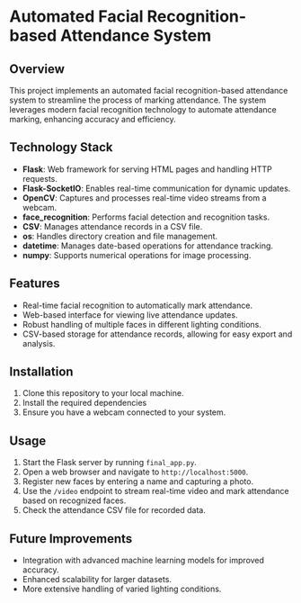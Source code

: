 # Automated Facial Recognition-based Attendance System

## Overview
This project implements an automated facial recognition-based attendance system to streamline the process of marking attendance. The system leverages modern facial recognition technology to automate attendance marking, enhancing accuracy and efficiency.

## Technology Stack
- **Flask**: Web framework for serving HTML pages and handling HTTP requests.
- **Flask-SocketIO**: Enables real-time communication for dynamic updates.
- **OpenCV**: Captures and processes real-time video streams from a webcam.
- **face_recognition**: Performs facial detection and recognition tasks.
- **CSV**: Manages attendance records in a CSV file.
- **os**: Handles directory creation and file management.
- **datetime**: Manages date-based operations for attendance tracking.
- **numpy**: Supports numerical operations for image processing.

## Features
- Real-time facial recognition to automatically mark attendance.
- Web-based interface for viewing live attendance updates.
- Robust handling of multiple faces in different lighting conditions.
- CSV-based storage for attendance records, allowing for easy export and analysis.

## Installation
1. Clone this repository to your local machine.
2. Install the required dependencies 
3. Ensure you have a webcam connected to your system.

## Usage
1. Start the Flask server by running `final_app.py`.
2. Open a web browser and navigate to `http://localhost:5000`.
3. Register new faces by entering a name and capturing a photo.
4. Use the `/video` endpoint to stream real-time video and mark attendance based on recognized faces.
5. Check the attendance CSV file for recorded data.

## Future Improvements
- Integration with advanced machine learning models for improved accuracy.
- Enhanced scalability for larger datasets.
- More extensive handling of varied lighting conditions.




